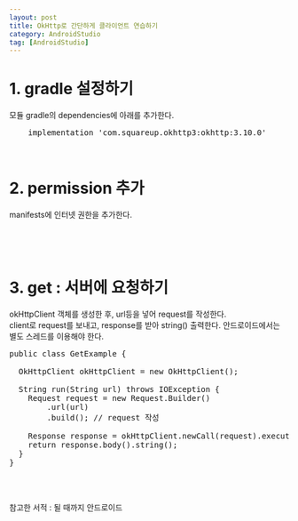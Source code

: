```yaml
---
layout: post
title: OkHttp로 간단하게 클라이언트 연습하기
category: AndroidStudio
tag: [AndroidStudio]
---
```


# 1. gradle 설정하기

모듈 gradle의 dependencies에 아래를 추가한다.
<pre class="prettyprint">
    implementation 'com.squareup.okhttp3:okhttp:3.10.0'
</pre>
<br>

# 2. permission 추가

manifests에 인터넷 권한을 추가한다.
<pre class="prettyprint">
<uses-permission android:name="android.permission.INTERNET"></uses-permission>
</pre>
<br>

# 3. get : 서버에 요청하기

okHttpClient 객체를 생성한 후, url등을 넣어 request를 작성한다.<br>
client로 request를 보내고, response를 받아 string() 출력한다.
안드로이드에서는 별도 스레드를 이용해야 한다.

<pre class="prettyprint">
public class GetExample {

  OkHttpClient okHttpClient = new OkHttpClient();

  String run(String url) throws IOException {
    Request request = new Request.Builder()
        .url(url)
        .build(); // request 작성

    Response response = okHttpClient.newCall(request).execute();
    return response.body().string();
  }
}
</pre>
<br>
<br>

참고한 서적 : 될 때까지 안드로이드
